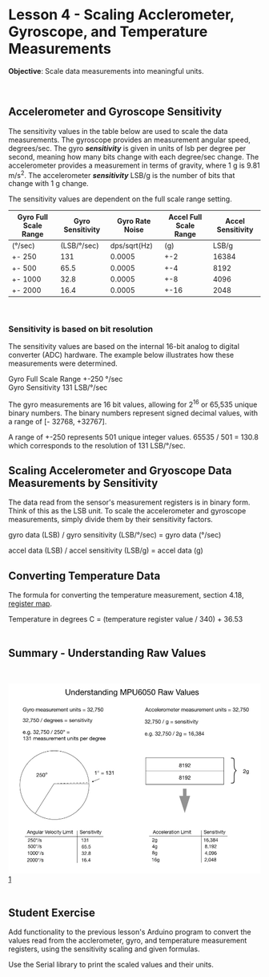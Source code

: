 # Lesson 4 - Scaling Acclerometer, Gyroscope, and Temperature Measurements

<p><b>Objective</b>: Scale data measurements into meaningful units.</p><br>

## Accelerometer and Gyroscope Sensitivity

<p>The sensitivity values in the table below are used to scale the data measurements.  The gyroscope provides an measurement angular speed, degrees/sec. The gyro <b><i>sensitivity</i></b> is given in units of lsb per degree per second, meaning how many bits change with each degree/sec change. The accelerometer provides a measurement in terms of gravity, where 1 g is 9.81 m/s<sup>2</sup>. The accelerometer <b><i>sensitivity</i></b> LSB/g is the number of bits that change with 1 g change.</p>
<p>The sensitivity values are dependent on the full scale range setting.</p>



| Gyro Full Scale Range | Gyro Sensitivity | Gyro Rate Noise | Accel Full Scale Range | Accel Sensitivity |
| --- | --- | --- | --- | --- |
| (&deg;/sec) | (LSB/&deg;/sec) | dps/sqrt(Hz) | (g) | LSB/g |
| +- 250 | 131 | 0.0005 | +-2 | 16384 |
| +- 500 | 65.5 | 0.0005 | +-4 | 8192 |
| +- 1000 | 32.8 | 0.0005 | +-8 | 4096 |
| +- 2000 | 16.4 | 0.0005 | +-16 | 2048 |

<br>

### Sensitivity is based on bit resolution

<p>The sensitivity values are based on the internal 16-bit analog to digital converter (ADC) hardware. The example below illustrates how these measurements were determined.<br>

Gyro Full Scale Range +-250 &deg;/sec <br>
Gyro Sensitivity 131 LSB/&deg;/sec <br>

The gyro measurements are 16 bit values, allowing for 2<sup>16</sup> or 65,535 unique binary numbers. The binary numbers represent signed decimal values, with a range of [- 32768, +32767]. <br>

A range of +-250 represents 501 unique integer values. 65535 / 501 = 130.8 which corresponds to the resolution of 131 LSB/&deg;/sec.</p>


## Scaling Accelerometer and Gryoscope Data Measurements by Sensitivity

The data read from the sensor's measurement registers is in binary form. Think of this as the LSB unit. To scale the accelerometer and gyroscope measurements, simply divide them by their sensitivity factors.

gyro data (LSB) / gyro sensitivity (LSB/&deg;/sec) = gyro data (&deg;/sec)

accel data (LSB) / accel sensitivity (LSB/g) = accel data (g)


## Converting Temperature Data

The formula for converting the temperature measurement, section 4.18, [register map](../datasheet/MPU-6000-Register-Map.pdf).

Temperature in degrees C = (temperature register value / 340) + 36.53
</br></br>

## Summary - Understanding Raw Values
</br>

![scaling](./images/Control-Theory-Slides.021.jpeg) [1](https://mjwhite8119.github.io/Robots/assets/images/Control-Theory-Slides.021.jpeg)
</br></br>

## Student Exercise

Add functionality to the previous lesson's Arduino program to convert the values read from the acclerometer, gyro, and temperature measurement registers, using the sensitivity scaling and given formulas.

Use the Serial library to print the scaled values and their units.